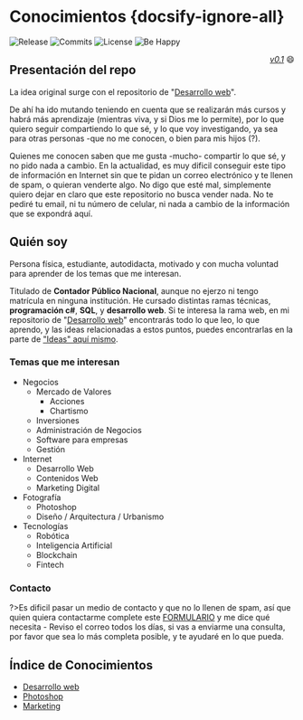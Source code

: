 # Conocimientos {docsify-ignore-all}

![Release](https://badgen.net/github/release/sidval/conocimientos) ![Commits](https://badgen.net/github/commits/sidval/conocimientos) ![License](https://badgen.net/github/license/sidval/conocimientos) ![Be Happy](https://badgen.net/badge/be/happy%20%E2%98%85%E2%98%85%E2%98%85%E2%98%85%E2%98%86/green)<div align="right" style="float:right;"><i><a href="https://github.com/SidVal/conocimientos/releases" target="_new">v0.1</a></i> :smile: </div>

## Presentación del repo

La idea original surge con el repositorio de "[Desarrollo web](https://sidval.github.io/dev.web/#/)".

De ahí ha ido mutando teniendo en cuenta que se realizarán más cursos y habrá más aprendizaje (mientras viva, y si Dios me lo permite), por lo que quiero seguir compartiendo lo que sé, y lo que voy investigando, ya sea para otras personas -que no me conocen, o bien para mis hijos (?).

Quienes me conocen saben que me gusta -mucho- compartir lo que sé, y no pido nada a cambio.
En la actualidad, es muy dificil conseguir este tipo de información en Internet sin que te pidan un correo electrónico y te llenen de spam, o quieran venderte algo. No digo que esté mal, simplemente quiero dejar en claro que este repositorio no busca vender nada. No te pediré tu email, ni tu número de celular, ni nada a cambio de la información que se expondrá aquí.

## Quién soy

Persona física, estudiante, autodidacta, motivado y con mucha voluntad para aprender de los temas que me interesan.

Titulado de **Contador Público Nacional**, aunque no ejerzo ni tengo matrícula en ninguna institución.
He cursado distintas ramas técnicas, **programación c#**, **SQL**, y **desarrollo web**. Si te interesa la rama web, en mi repositorio de "[Desarrollo web](https://sidval.github.io/dev.web/#/)" encontrarás todo lo que leo, lo que aprendo, y las ideas relacionadas a estos puntos, puedes encontrarlas en la parte de ["Ideas" aquí mismo](/ideas/#contenido-web).

### Temas que me interesan

- Negocios
  - Mercado de Valores
    - Acciones
    - Chartismo
  - Inversiones
  - Administración de Negocios
  - Software para empresas
  - Gestión
- Internet
  - Desarrollo Web
  - Contenidos Web
  - Marketing Digital
- Fotografía
  - Photoshop
  - Diseño / Arquitectura / Urbanismo
- Tecnologías
  - Robótica
  - Inteligencia Artificial
  - Blockchain
  - Fintech

### Contacto

?>Es dificil pasar un medio de contacto y que no lo llenen de spam, así que quien quiera contactarme complete este [FORMULARIO](https://www.locademiadigital.com/p/contacto.html) y me dice qué necesita - Reviso el correo todos los días, si vas a enviarme una consulta, por favor que sea lo más completa posible, y te ayudaré en lo que pueda.

## Índice de Conocimientos

- [Desarrollo web](https://sidval.github.io/dev.web/)
- [Photoshop](/cursos/photoshop/)
- [Marketing](/cursos/marketing/)

